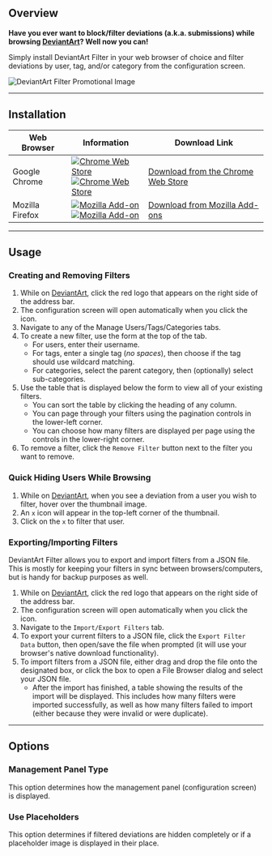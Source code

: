 ## Overview
**Have you ever want to block/filter deviations (a.k.a. submissions) while browsing [DeviantArt](https://www.deviantart.com)? Well now you can!**

Simply install DeviantArt Filter in your web browser of choice and filter deviations by user, tag, and/or category from the configuration screen.

![DeviantArt Filter Promotional Image](https://raw.githubusercontent.com/rthaut/DeviantArt-Filter/master/resources/screenshots/Promo.png)

* * *

## Installation
| Web Browser | Information | Download Link |
| ----------- | ----------- | ------------- |
| Google Chrome | [![Chrome Web Store][chrome-image-version]][chrome-url]<br/>[![Chrome Web Store][chrome-image-download]][chrome-url] | [Download from the Chrome Web Store][chrome-url] |
| Mozilla Firefox | [![Mozilla Add-on][firefox-image-version]][firefox-url]<br/>[![Mozilla Add-on][firefox-image-download]][firefox-url] | [Download from Mozilla Add-ons][firefox-url] |

* * *

## Usage

### Creating and Removing Filters
1. While on [DeviantArt](https://www.deviantart.com), click the red logo that appears on the right side of the address bar.
2. The configuration screen will open automatically when you click the icon.
3. Navigate to any of the Manage Users/Tags/Categories tabs.
4. To create a new filter, use the form at the top of the tab.
    - For users, enter their username.
    - For tags, enter a single tag (*no spaces*), then choose if the tag should use wildcard matching.
    - For categories, select the parent category, then (optionally) select sub-categories.
5. Use the table that is displayed below the form to view all of your existing filters.
    - You can sort the table by clicking the heading of any column.
    - You can page through your filters using the pagination controls in the lower-left corner.
    - You can choose how many filters are displayed per page using the controls in the lower-right corner.
6. To remove a filter, click the `Remove Filter` button next to the filter you want to remove.

### Quick Hiding Users While Browsing
1. While on [DeviantArt](https://www.deviantart.com), when you see a deviation from a user you wish to filter, hover over the thumbnail image.
2. An `x` icon will appear in the top-left corner of the thumbnail.
3. Click on the `x` to filter that user.

### Exporting/Importing Filters
DeviantArt Filter allows you to export and import filters from a JSON file. This is mostly for keeping your filters in sync between browsers/computers, but is handy for backup purposes as well.
1. While on [DeviantArt](https://www.deviantart.com), click the red logo that appears on the right side of the address bar.
2. The configuration screen will open automatically when you click the icon.
3. Navigate to the `Import/Export Filters` tab.
4. To export your current filters to a JSON file, click the `Export Filter Data` button, then open/save the file when prompted (it will use your browser's native download functionality).
5. To import filters from a JSON file, either drag and drop the file onto the designated box, or click the box to open a File Browser dialog and select your JSON file.
    - After the import has finished, a table showing the results of the import will be displayed. This includes how many filters were imported successfully, as well as how many filters failed to import (either because they were invalid or were duplicate).

* * *

## Options
### Management Panel Type
This option determines how the management panel (configuration screen) is displayed.

### Use Placeholders
This option determines if filtered deviations are hidden completely or if a placeholder image is displayed in their place.


[chrome-url]: https://chrome.google.com/webstore/detail/deviantart-filter/odlmamilbohnpnoomjclomghphbajikp
[chrome-image-download]: https://img.shields.io/chrome-web-store/d/odlmamilbohnpnoomjclomghphbajikp.svg
[chrome-image-version]: https://img.shields.io/chrome-web-store/v/odlmamilbohnpnoomjclomghphbajikp.svg
[firefox-url]: https://addons.mozilla.org/en-US/firefox/addon/deviantart-filter/
[firefox-image-download]: https://img.shields.io/amo/d/deviantart-filter.svg
[firefox-image-version]: https://img.shields.io/amo/v/deviantart-filter.svg
